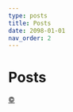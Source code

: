 ```yaml
---
type: posts
title: Posts
date: 2098-01-01
nav_order: 2
---
```


# Posts

<a class="top-link hide" href="#copyright">©</a>
<a name="copyright"></a>

